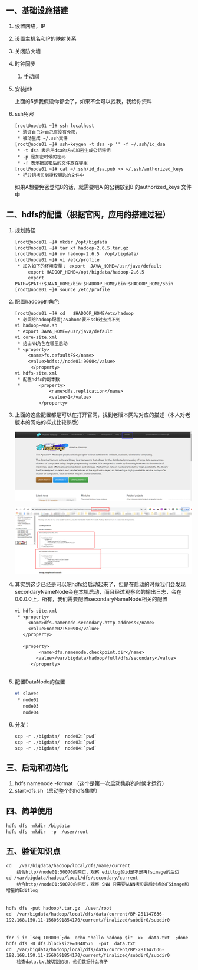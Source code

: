 

## 一、基础设施搭建

1. 设置网络，IP

2. 设置主机名和IP的映射关系

3. 关闭防火墙

4. 时钟同步

   1. 手动阀

5. 安装jdk

   上面的5步我假设你都会了，如果不会可以找我，我给你资料

6. ssh免密

   ```shell
   [root@node01 ~]# ssh localhost 
   	* 验证自己对自己有没有免密，
   	* 被动生成 ~/.ssh文件
   [root@node01 ~]# ssh-keygen -t dsa -p '' -f ~/.ssh/id_dsa
   	* -t dsa 表示用dsa的方式加密生成公钥秘钥
   	* -p 是加密时候的密码
   	* -f 表示把加密后的文件放在哪里
   [root@node01 ~]# cat ~/.ssh/id_dsa.pub >> ~/.ssh/authorized_keys
   	* 把公钥拷贝到授权钥匙的文件中
   ```

   如果A想要免密登陆B的话，就需要吧A 的公钥放到B 的authorized_keys 文件中

## 二、hdfs的配置（根据官网，应用的搭建过程）

1. 规划路径

   ```shell
   [root@node01 ~]# mkdir /opt/bigdata
   [root@node01 ~]# tar xf hadoop-2.6.5.tar.gz
   [root@node01 ~]# mv hadoop-2.6.5  /opt/bigdata/
   [root@node01 ~]# vi /etc/profile
   	* 加入如下的环境变量： export  JAVA_HOME=/usr/java/default
   		export HADOOP_HOME=/opt/bigdata/hadoop-2.6.5
   		export PATH=$PATH:$JAVA_HOME/bin:$HADOOP_HOME/bin:$HADOOP_HOME/sbin
   [root@node01 ~]# source /etc/profile
   ```

   

2. 配置hadoop的角色

   ```shell
   [root@node01 ~]# cd   $HADOOP_HOME/etc/hadoop
   	* 必须给hadoop配置javahome要不ssh过去找不到
   vi hadoop-env.sh
   	* export JAVA_HOME=/usr/java/default
   vi core-site.xml
   	* 给出NN角色在哪里启动
   	* <property>
       	<name>fs.defaultFS</name>
       	<value>hdfs://node01:9000</value>
      	 </property>
   vi hdfs-site.xml	
   	* 配置hdfs的副本数
   	* 		<property>
   				<name>dfs.replication</name>
   				<value>1</value>
   			</property>
   ```

   

3. 上面的这些配置都是可以在打开官网，找到老版本网站对应的描述（本人对老版本的网站的样式比较熟悉）

   ![hadoop](doc/hadoop-image/hadoop官网老版本点击.png)

   ![img](doc/hadoop-image/最简单的单机配置.png)

   

4. 其实到这步已经是可以吧hdfs给启动起来了，但是在启动的时候我们会发现secondaryNameNode会在本机启动，而且经过观察它的输出日志，会在0.0.0.0上，所有，我们需要配置secondaryNameNode相关的配置

   ```shell
   vi hdfs-site.xml
   	* <property>
   		<name>dfs.namenode.secondary.http-address</name>
   		<value>node02:50090</value>
   	  </property>
   	  
   	  <property>
         	<name>dfs.namenode.checkpoint.dir</name>
           <value>/var/bigdata/hadoop/full/dfs/secondary</value>
         </property>
         
   ```

5. 配置DataNode的位置

   ```sh
   vi slaves
   	* node02
   	  node03
   	  node04
   ```

   

6. 分发：

   ```shell
   scp -r ./bigdata/  node02:`pwd`
   scp -r ./bigdata/  node03:`pwd`
   scp -r ./bigdata/  node04:`pwd`
   ```

## 三、启动和初始化

1. hdfs namenode -format （这个是第一次启动集群的时候才运行）
2. start-dfs.sh（启动整个的hdfs集群）

## 四、简单使用

```shell
hdfs dfs -mkdir /bigdata
hdfs dfs -mkdir  -p  /user/root
```
## 五、验证知识点

```shell
cd   /var/bigdata/hadoop/local/dfs/name/current
	结合http//node01:50070的网页，观察 editlog的id是不是再fsimage的后边
cd /var/bigdata/hadoop/local/dfs/secondary/current
	结合http//node01:50070的网页，观察 SNN 只需要从NN拷贝最后时点的FSimage和增量的Editlog
	

hdfs dfs -put hadoop*.tar.gz  /user/root
cd  /var/bigdata/hadoop/local/dfs/data/current/BP-281147636-192.168.150.11-1560691854170/current/finalized/subdir0/subdir0
		

for i in `seq 100000`;do  echo "hello hadoop $i"  >>  data.txt  ;done
hdfs dfs -D dfs.blocksize=1048576  -put  data.txt 
cd  /var/bigdata/hadoop/local/dfs/data/current/BP-281147636-192.168.150.11-1560691854170/current/finalized/subdir0/subdir0
	检查data.txt被切割的块，他们数据什么样子
```
